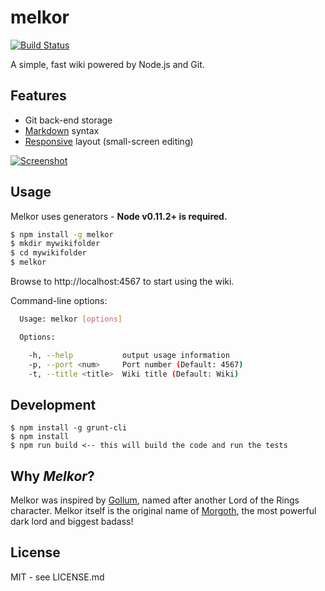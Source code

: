 # melkor

[![Build Status](https://secure.travis-ci.org/hiddentao/melkor.png)](http://travis-ci.org/hiddentao/melkor)

A simple, fast wiki powered by Node.js and Git.

## Features

* Git back-end storage
* [Markdown](https://github.com/evilstreak/markdown-js) syntax
* [Responsive](http://getbootstrap.com) layout (small-screen editing)

[![Screenshot](https://raw.githubusercontent.com/hiddentao/melkor/master/screenshots/mobile.png)](https://github.com/hiddentao/melkor/tree/master/screenshots)

## Usage

Melkor uses generators - **Node v0.11.2+ is required.**

```bash
$ npm install -g melkor
$ mkdir mywikifolder
$ cd mywikifolder
$ melkor
```

Browse to http://localhost:4567 to start using the wiki.

Command-line options:

```bash
  Usage: melkor [options]

  Options:

    -h, --help           output usage information
    -p, --port <num>     Port number (Default: 4567)
    -t, --title <title>  Wiki title (Default: Wiki)
```

## Development

    $ npm install -g grunt-cli
    $ npm install
    $ npm run build <-- this will build the code and run the tests

## Why _Melkor_?

Melkor was inspired by [Gollum](https://github.com/github/gollum), named after
another Lord of the Rings character. Melkor itself is the original
name of [Morgoth](https://en.wikipedia.org/wiki/Morgoth), the most powerful
dark lord and biggest badass!

## License

MIT - see LICENSE.md
